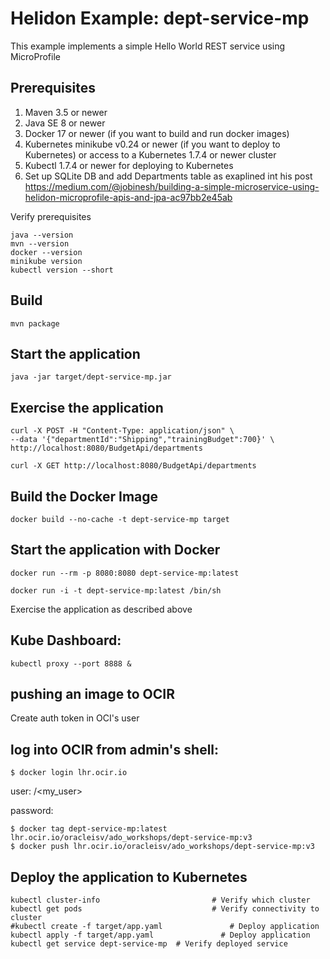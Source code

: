 
# Helidon Example: dept-service-mp

This example implements a simple Hello World REST service using MicroProfile

## Prerequisites

1. Maven 3.5 or newer
2. Java SE 8 or newer
3. Docker 17 or newer (if you want to build and run docker images)
4. Kubernetes minikube v0.24 or newer (if you want to deploy to Kubernetes)
   or access to a Kubernetes 1.7.4 or newer cluster
5. Kubectl 1.7.4 or newer for deploying to Kubernetes
6. Set up SQLite DB and add Departments table as exaplined int his post https://medium.com/@jobinesh/building-a-simple-microservice-using-helidon-microprofile-apis-and-jpa-ac97bb2e45ab

Verify prerequisites
```
java --version
mvn --version
docker --version
minikube version
kubectl version --short
```

## Build

```
mvn package
```

## Start the application

```
java -jar target/dept-service-mp.jar
```

## Exercise the application

```
curl -X POST -H "Content-Type: application/json" \
--data '{"departmentId":"Shipping","trainingBudget":700}' \
http://localhost:8080/BudgetApi/departments

curl -X GET http://localhost:8080/BudgetApi/departments

```

## Build the Docker Image

```
docker build --no-cache -t dept-service-mp target
```

## Start the application with Docker

```
docker run --rm -p 8080:8080 dept-service-mp:latest

docker run -i -t dept-service-mp:latest /bin/sh
```

Exercise the application as described above


## Kube Dashboard:
```
kubectl proxy --port 8888 &
```

## pushing an image to OCIR

Create auth token in OCI's user 

## log into OCIR from admin's shell:

```
$ docker login lhr.ocir.io
```

user: <tenancy>/<my_user>

password: <auth token>

```
$ docker tag dept-service-mp:latest lhr.ocir.io/oracleisv/ado_workshops/dept-service-mp:v3
$ docker push lhr.ocir.io/oracleisv/ado_workshops/dept-service-mp:v3
```


## Deploy the application to Kubernetes

```
kubectl cluster-info                         # Verify which cluster
kubectl get pods                             # Verify connectivity to cluster
#kubectl create -f target/app.yaml               # Deploy application
kubectl apply -f target/app.yaml               # Deploy application
kubectl get service dept-service-mp  # Verify deployed service
```